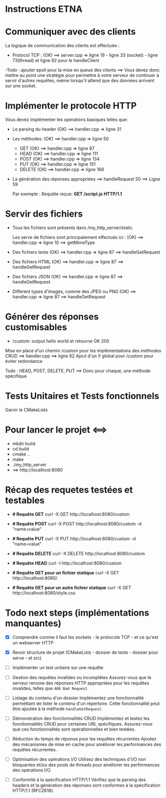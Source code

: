 # Instructions ETNA

# Communiquer avec des clients

La logique de communication des clients est effectuée :

- Protocol TCP : (OK) ==> server.cpp => ligne 19 - ligne 33 (socket) - ligne 73(thread) et ligne 92 pour le handleClient

-Todo : ajouter epoll pour la mise en queue des clients
==> Vous devez donc mettre au point une stratégie 
    pour permettre à votre serveur de continuer à 
    servir d'autres requêtes, même lorsqu'il 
    attend que des données arrivent sur une socket.

# Implémenter le protocole HTTP

Vous devez implémenter les opérations basiques telles que:
- Le parsing du header (OK) ==> handler.cpp => ligne 31
- Les méthodes: (OK) ==> handler.cpp => ligne 50
    - GET (OK) ==> handler.cpp => ligne 87
    - HEAD (OK) ==> handler.cpp => ligne 111
    - POST (OK) ==> handler.cpp => ligne 134
    - PUT (OK) ==> handler.cpp => ligne 151
    - DELETE (OK) ==> handler.cpp => ligne 168
- La génération des réponses appropriées 
    ==> handleRequest 50 ==> Ligne 59
    
    Par exemple : Requête reçue: **GET /script.js HTTP/1.1**

# Servir des fichiers 

- Tous les fichiers sont présents dans /my_http_server/static

  Les serve de fichiers sont principalement effectués ici : (OK) ==> handler.cpp => ligne 10 ==> getMimeType
- Des fichiers texte (OK) ==> handler.cpp => ligne 87 ==> handleGetRequest
- Des fichiers HTML (OK) ==> handler.cpp => ligne 87 ==> handleGetRequest
- Des fichiers JSON (OK) ==> handler.cpp => ligne 87 ==> handleGetRequest
- Different types d'images, comme des JPEG ou PNG (OK) ==> handler.cpp => ligne 87 ==> handleGetRequest

# Générer des réponses customisables

- /custom:  output hello world et retourne OK 200

Mise en place d'un chemin /custom pour les implémentations des méthodes CRUD ==> handler.cpp ==> ligne 62
Ajout d'un if global pour /custom pour éviter redondance

Todo : HEAD, POST, DELETE, PUT ==> Donc pour chaque, une méthode spécifique


# Tests Unitaires et Tests fonctionnels

Garnir le CMakeLists

# Pour lancer le projet <==>

- mkdir build
- cd build
- cmake ..
- make
- ./my_http_server
- ==> http://localhost:8080


# Récap des requetes testées et testables 

- **# Requête GET**
curl -X GET http://localhost:8080/custom

- **# Requête POST**
curl -X POST http://localhost:8080/custom -d "name=value"

- **# Requête PUT**
curl -X PUT http://localhost:8080/custom -d "name=value"

- **# Requête DELETE**
curl -X DELETE http://localhost:8080/custom

- **# Requête HEAD**
curl -I http://localhost:8080/custom

- **# Requête GET pour un fichier statique**
curl -X GET http://localhost:8080/

- **# Requête GET pour un autre fichier statique**
curl -X GET http://localhost:8080/style.css


# Todo next steps (implémentations manquantes)

- [x] Comprendre comme il faut les sockets - le protocole TCP - et ce qu'est un webserver HTTP
- [x] Revoir structure de projet (CMakeLists - dossier de tests - dossier pour serve - et src)
- [ ] Implémenter un test unitaire sur une requête

- [ ] Gestion des requêtes invalides ou incomplètes
Assurez-vous que le serveur renvoie des réponses HTTP appropriées pour les requêtes invalides, telles que `400 Bad Request`.

- [ ] Listage du contenu d'un dossier
Implémentez une fonctionnalité permettant de lister le contenu d'un répertoire. Cette fonctionnalité peut être ajoutée à la méthode `handleGetRequest`.

- [ ] Démonstration des fonctionnalités CRUD
Implémentez et testez les fonctionnalités CRUD pour certaines URL spécifiques. Assurez-vous que ces fonctionnalités sont opérationnelles et bien testées.

- [ ] Réduction du temps de réponse pour les requêtes récurrentes
Ajoutez des mécanismes de mise en cache pour améliorer les performances des requêtes récurrentes.

- [ ] Optimisation des opérations I/O
Utilisez des techniques d'I/O non bloquantes et/ou des pools de threads pour améliorer les performances des opérations I/O.

- [ ] Conformité à la spécification HTTP/1.1
Vérifiez que le parsing des headers et la génération des réponses sont conformes à la spécification HTTP/1.1 (RFC2616).

